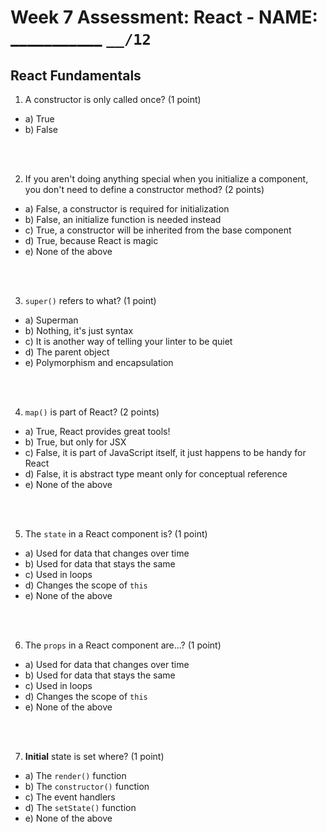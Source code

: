 # Week 7 Assessment: React - NAME: ___________  `__/12`

## React Fundamentals

1. A constructor is only called once? (1 point)

* a) True
* b) False

<br><br>

2. If you aren't doing anything special when you initialize a component, you don't need to define a constructor method? (2 points)

* a) False, a constructor is required for initialization
* b) False, an initialize function is needed instead
* c) True, a constructor will be inherited from the base component
* d) True, because React is magic
* e) None of the above

<br><br>

3. `super()` refers to what? (1 point)

* a) Superman
* b) Nothing, it's just syntax
* c) It is another way of telling your linter to be quiet
* d) The parent object
* e) Polymorphism and encapsulation

<br><br>

4. `map()` is part of React? (2 points)

* a) True, React provides great tools!
* b) True, but only for JSX
* c) False, it is part of JavaScript itself, it just happens to be handy for React
* d) False, it is abstract type meant only for conceptual reference
* e) None of the above

<br><br>

5. The `state` in a React component is? (1 point)

* a) Used for data that changes over time
* b) Used for data that stays the same
* c) Used in loops
* d) Changes the scope of `this`
* e) None of the above

<br><br>

6. The `props` in a React component are...? (1 point)

* a) Used for data that changes over time
* b) Used for data that stays the same
* c) Used in loops
* d) Changes the scope of `this`
* e) None of the above

<br><br>

7. **Initial** state is set where? (1 point)

* a) The `render()` function
* b) The `constructor()` function
* c) The event handlers
* d) The `setState()` function
* e) None of the above


